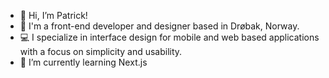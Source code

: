 - 👋 Hi, I’m Patrick!
- 👀 I'm a front-end developer and designer based in Drøbak, Norway. 
- 💻 I specialize in interface design for mobile and web based applications with a focus on simplicity and usability.
- 🌱 I’m currently learning Next.js


